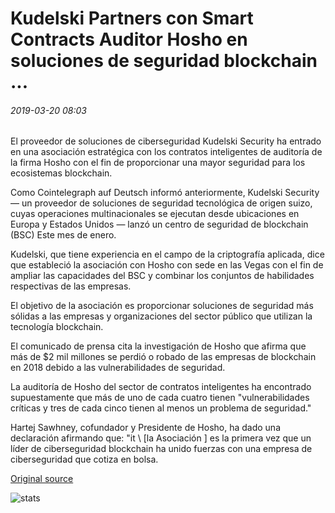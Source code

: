# Kudelski Partners con Smart Contracts Auditor Hosho en soluciones de seguridad blockchain ...

###### 2019-03-20 08:03

El proveedor de soluciones de ciberseguridad Kudelski Security ha entrado en una asociación estratégica con los contratos inteligentes de auditoría de la firma Hosho con el fin de proporcionar una mayor seguridad para los ecosistemas blockchain.

Como Cointelegraph auf Deutsch informó anteriormente, Kudelski Security — un proveedor de soluciones de seguridad tecnológica de origen suizo, cuyas operaciones multinacionales se ejecutan desde ubicaciones en Europa y Estados Unidos — lanzó un centro de seguridad de blockchain (BSC) Este mes de enero.

Kudelski, que tiene experiencia en el campo de la criptografía aplicada, dice que estableció la asociación con Hosho con sede en las Vegas con el fin de ampliar las capacidades del BSC y combinar los conjuntos de habilidades respectivas de las empresas.

El objetivo de la asociación es proporcionar soluciones de seguridad más sólidas a las empresas y organizaciones del sector público que utilizan la tecnología blockchain.

El comunicado de prensa cita la investigación de Hosho que afirma que más de $2 mil millones se perdió o robado de las empresas de blockchain en 2018 debido a las vulnerabilidades de seguridad.

La auditoría de Hosho del sector de contratos inteligentes ha encontrado supuestamente que más de uno de cada cuatro tienen "vulnerabilidades críticas y tres de cada cinco tienen al menos un problema de seguridad."

Hartej Sawhney, cofundador y Presidente de Hosho, ha dado una declaración afirmando que: "it \ [la Asociación \] es la primera vez que un líder de ciberseguridad blockchain ha unido fuerzas con una empresa de ciberseguridad que cotiza en bolsa.

[Original source](https://cointelegraph.com/news/kudelski-partners-with-smart-contracts-auditor-hosho-on-blockchain-security-solutions)

![stats](https://c.statcounter.com/11760860/0/a89fa40b/1/ "stats")